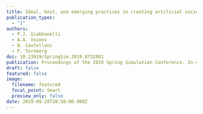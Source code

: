 ```yaml
---
title: Ideal, best, and emerging practices in creating artificial societies
publication_types:
  - "1"
authors:
  - P.J. Giabbanelli
  - A.A. Voinov
  - B. Castellani
  - P. Tornberg
doi: 10.23919/SpringSim.2019.8732881
publication: Proceedings of the 2019 Spring Simulation Conference. In-cooperation ACM/IEEE
draft: false
featured: false
image:
  filename: featured
  focal_point: Smart
  preview_only: false
date: 2019-09-28T20:58:00.000Z
---
```

